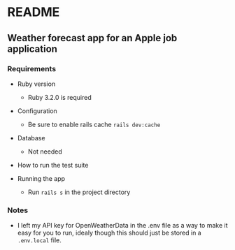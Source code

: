 # README

## Weather forecast app for an Apple job application


### Requirements
* Ruby version
  * Ruby 3.2.0 is required

* Configuration
  * Be sure to enable rails cache `rails dev:cache`

* Database
  * Not needed

* How to run the test suite

* Running the app
  * Run `rails s` in the project directory


### Notes
- I left my API key for OpenWeatherData in the .env file as a way to make it easy for you to run, idealy though this should just be stored in a `.env.local` file.

